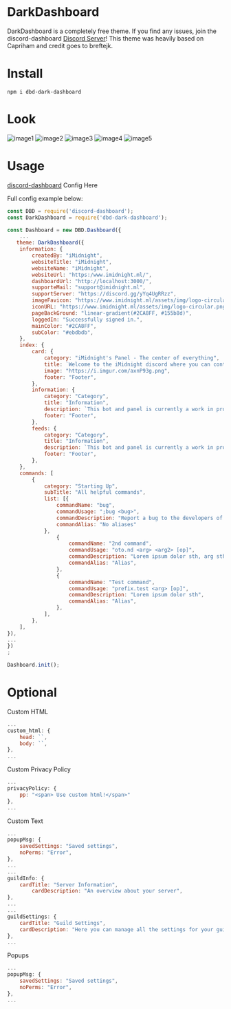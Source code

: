 # DarkDashboard

DarkDashboard is a completely free theme. If you find any issues, join the
discord-dashboard [Discord Server](https://discord.gg/CHbfcSbEgd)!
This theme was heavily based on Capriham and credit goes to breftejk.

# Install

```
npm i dbd-dark-dashboard
```

# Look

![image1](https://i.imgur.com/33sk9Gi.png)
![image2](https://imgur.com/2Lu0dtH.png)
![image3](https://imgur.com/cryZKZh.png)
![image4](https://i.imgur.com/BSYQiXW.png)
![image5](https://i.imgur.com/cZmoHl9.png)

# Usage

[discord-dashboard](https://github.com/breftejk/Discord.js-Web-Dashboard) Config Here

Full config example below:

```js
const DBD = require('discord-dashboard');
const DarkDashboard = require('dbd-dark-dashboard');

const Dashboard = new DBD.Dashboard({
    ...
   theme: DarkDashboard({
    information: {
        createdBy: "iMidnight",
        websiteTitle: "iMidnight",
        websiteName: "iMidnight",
        websiteUrl: "https:/www.imidnight.ml/",
        dashboardUrl: "http://localhost:3000/",
        supporteMail: "support@imidnight.ml",
        supportServer: "https://discord.gg/yYq4UgRRzz",
        imageFavicon: "https://www.imidnight.ml/assets/img/logo-circular.png",
        iconURL: "https://www.imidnight.ml/assets/img/logo-circular.png",
        pageBackGround: "linear-gradient(#2CA8FF, #155b8d)",
        loggedIn: "Successfully signed in.",
        mainColor: "#2CA8FF",
        subColor: "#ebdbdb",
    },
    index: {
        card: {
            category: "iMidnight's Panel - The center of everything",
            title: `Welcome to the iMidnight discord where you can control the core features to the bot.`,
            image: "https://i.imgur.com/axnP93g.png",
            footer: "Footer",
        },
        information: {
            category: "Category",
            title: "Information",
            description: `This bot and panel is currently a work in progress so contact me if you find any issues on discord.`,
            footer: "Footer",
        },
        feeds: {
            category: "Category",
            title: "Information",
            description: `This bot and panel is currently a work in progress so contact me if you find any issues on discord.`,
            footer: "Footer",
        },
    },
    commands: [
        {
            category: "Starting Up",
            subTitle: "All helpful commands",
            list: [{
                commandName: "bug",
                commandUsage: ";bug <bug>",
                commandDescription: "Report a bug to the developers of Wooar.",
                commandAlias: "No aliases"
            },
                {
                    commandName: "2nd command",
                    commandUsage: "oto.nd <arg> <arg2> [op]",
                    commandDescription: "Lorem ipsum dolor sth, arg sth arg2 stuff",
                    commandAlias: "Alias",
                },
                {
                    commandName: "Test command",
                    commandUsage: "prefix.test <arg> [op]",
                    commandDescription: "Lorem ipsum dolor sth",
                    commandAlias: "Alias",
                },
            ],
        },
    ],
}),
...
})
;

Dashboard.init();
```

# Optional

Custom HTML

```js
...
custom_html: {
    head: ``, 
    body: ``,
},
...
```

Custom Privacy Policy

```js
...
privacyPolicy: {
    pp: "<span> Use custom html!</span>"
},
...
```

Custom Text

```js
...
popupMsg: {
    savedSettings: "Saved settings", 
    noPerms: "Error",
},
...
...
guildInfo: {
    cardTitle: "Server Information",
        cardDescription: "An overview about your server",
},
...
...
guildSettings: {
    cardTitle: "Guild Settings",
    cardDescription: "Here you can manage all the settings for your guild:",
},
...
```

Popups

```js
...
popupMsg: {
    savedSettings: "Saved settings",
    noPerms: "Error",
},
...
```